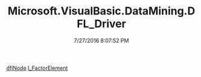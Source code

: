 ﻿---
title: Microsoft.VisualBasic.DataMining.DFL_Driver
date: 7/27/2016 8:07:52 PM
---

[dflNode](T-Microsoft.VisualBasic.DataMining.DFL_Driver.dflNode.html)
[I_FactorElement](T-Microsoft.VisualBasic.DataMining.DFL_Driver.I_FactorElement.html)
